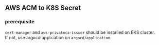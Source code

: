 ## AWS ACM to K8S Secret

### prerequisite

`cert-manager` and `aws-privateca-issuer` should be installed on EKS cluster.
If not, use argocd application on `argocd/application`

